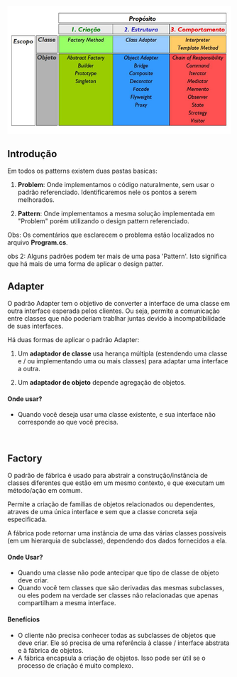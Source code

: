 ![alt text](images/quadro.jpg?raw=true=250x250 "Title")
<br>

## Introdução
Em todos os patterns existem duas pastas basicas: 
1. **Problem**:
Onde implementamos o código naturalmente, sem usar o padrão referenciado. Identificaremos nele os pontos a serem melhorados.

2. **Pattern**:
Onde implementamos a mesma solução implementada em "Problem" porém utilizando o design pattern referenciado.

Obs: Os comentários que esclarecem o problema estão localizados no arquivo **Program.cs**.

obs 2: Alguns padrões podem ter mais de uma pasa 'Pattern'. Isto significa que há mais de uma forma de aplicar o design patter.
<br>


## Adapter
O padrão Adapter tem o objetivo de converter a interface de uma classe em outra interface esperada pelos clientes. Ou seja, permite a comunicação entre classes que não poderiam trablhar juntas devido à incompatibilidade de suas interfaces.

Há duas formas de aplicar o padrão Adapter:

1. Um **adaptador de classe** usa herança múltipla (estendendo uma classe e / ou implementando uma ou mais classes) para adaptar uma interface a outra. 

2. Um **adaptador de objeto** depende agregação de objetos.

#### Onde usar?
- Quando você deseja usar uma classe existente, e sua interface não corresponde ao que você precisa.
<br>


## Factory 
O padrão de fábrica é usado para abstrair a construção/instância de classes diferentes que estão em um mesmo contexto, e que executam um método/ação em comum. 

Permite a criação de familias de objetos relacionados ou dependentes, atraves de uma única interface e sem que a classe concreta seja especificada.

A fábrica pode retornar uma instância de uma das várias classes possíveis (em um hierarquia de subclasse), dependendo dos dados fornecidos a ela.

#### Onde Usar?
- Quando uma classe não pode antecipar que tipo de classe de objeto deve criar.
- Quando você tem classes que são derivadas das mesmas subclasses, ou eles podem na verdade ser classes não relacionadas que apenas compartilham a mesma interface. 

#### Benefícios
- O cliente não precisa conhecer todas as subclasses de objetos que deve criar. Ele só precisa de uma referência à classe / interface abstrata e à fábrica de objetos.
- A fábrica encapsula a criação de objetos. Isso pode ser útil se o processo de criação é muito complexo.
<br>

